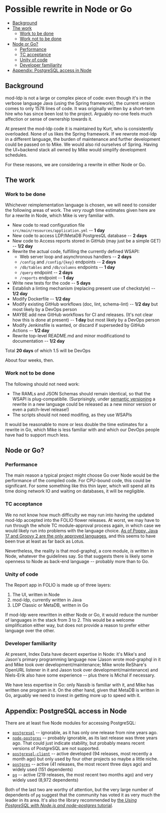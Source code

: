 # Possible rewrite in Node or Go

<!-- md2toc -l 2 REWRITE.md -->
* [Background](#background)
* [The work](#the-work)
    * [Work to be done](#work-to-be-done)
    * [Work not to be done](#work-not-to-be-done)
* [Node or Go?](#node-or-go)
    * [Performance](#performance)
    * [TC acceptance](#tc-acceptance)
    * [Unity of code](#unity-of-code)
    * [Developer familiarity](#developer-familiarity)
* [Appendix: PostgreSQL access in Node](#appendix-postgresql-access-in-node)



## Background

mod-ldp is not a large or complex piece of code: even though it's in the verbose language Java (using the Spring framework), the current version comes to only 1578 lines of code. It was originally written by a short-term hire who has since been lost to the project. Arguably no-one feels much affection or sense of ownership towards it.

At present the mod-ldp code it is maintained by Kurt, who is consistently overloaded. None of us likes the Spring framework. If we rewrote mod-ldp in a different language, the burden of maintenance and further development could be passed on to Mike. We would also rid ourselves of Spring. Having the UI+backend stack all owned by Mike would simplify development schedules.

For these reasons, we are considering a rewrite in either Node or Go.


## The work


### Work to be done

Whichever reimplementation language is chosen, we will need to consider the following areas of work. The _very rough_ time estimates given here are for a rewrite in Node, which Mike is very familiar with.

* New code to read configuration file `src/main/resources/application.yml`
-- **1 day**
* New code to access LDP/MetaDB PostgresQL database
-- **2 days**
* New code to Access reports stored in GitHub (may just be a simple GET)
-- **1/2 day**
* Rewrite the actual code, fulfilling the currently defined WSAPI:
  * Web server loop and asynchronous handlers
  -- **2 days**
  * `/config` and `/config/{key}` endpoints
  -- **2 days**
  * `/db/tables` and `/db/columns` endpoints
  -- **1 day**
  * `/query` endpoint
  -- **2 days**
  * `/reports` endpoint
  -- **1 day**
* Write new tests for the code
-- **5 days**
* Establish a linting mechanism (replacing present use of checkstyle)
-- **1/2 day**
* Modify Dockerfile
-- **1/2 day**
* Modify existing GitHub workflows (doc, lint, schema-lint)
-- **1/2 day** but most likely by a DevOps person
* MAYBE add new GitHub workflows for CI and releases. (It's not clear how this is done at present)
-- **1 day** but most likely by a DevOps person
* Modify Jenkinsfile is wanted, or discard if superseded by GitHub Actions
-- **1/2 day**
* Rewrite top-level README.md and minor modificationd to documentation
-- **1/2 day**

Total **20 days** of which 1.5 will be DevOps

About four weeks, then.


### Work not to be done

The following should not need work:
* The RAMLs and JSON Schemas should remain identical, so that the WSAPI is plug-compatiblle. (Surprisingly, under [semantic versioning](https://semver.org/) a rewrite in a new language could be released as a new minor version or even a patch-level release!)
* The scripts should not need modifing, as they use WSAPIs

It would be reasonable to more or less double the time estimates for a rewrite in Go, which Mike is less familiar with and which our DevOps people have had to support much less.



## Node or Go?


### Performance

The main reason a typical project might choose Go over Node would be the performance of the compiled code. For CPU-bound code, this could be significant. For some something like this thin layer, which will spend all its time doing network IO and waiting on databases, it will be negligible.


### TC acceptance

We no not know how much difficulty we may run into having the updated mod-ldp accepted into the FOLIO flower releases. At worst, we may have to run through the whole TC module-approval process again, in which case we would likely run into problems with the language choice. [As of Poppy, Java 17 and Groovy 2 are the only approved languages](https://wiki.folio.org/display/TC/Poppy#Poppy-Languages.1), and this seems to have been true at least as far back as Lotus.

Nevertheless, the reality is that mod-graphql, a core module, _is_ written in Node, whatever the guidelines say. So that suggests there is likely some openness to Node as back-end language -- probably more than to Go.


### Unity of code

The Report app in FOLIO is made up of three layers:
1. The UI, written in Node
2. mod-ldp, currently written in Java
3. LDP Classic or MetaDB, written in Go

If mod-ldp were rewritten in either Node or Go, it would reduce the number of languages in the stack from 3 to 2. This would be a welcome simplification either way, but does not provide a reason to prefer either language over the other.


### Developer familiarity

At present, Index Data have decent expertise in Node: it's Mike's and Jason's primary programming language now (Jason wrote mod-graphql in it and Mike took over development/maintenance; Mike wrote ReShare's OpenURL listener in it and Jason took over development/maintenance) and Niels-Erik also have some experience -- plus there is Michal if necessary.

We have less expertise in Go: only Nassib is familiar with it, and Mike has written one program in it. On the other hand, given that MetaDB is written in Go, arguably we need to invest in getting more up to speed with it.


## Appendix: PostgreSQL access in Node

There are at least five Node modules for accessing PostgreSQL:
* [`postgresql`](https://www.npmjs.com/package/postgresql) -- ignorable, as it has only one release from nine years ago.
* [`node-postgres`](https://www.npmjs.com/package/node-postgres) -- probably ignorable, as its last release was three years ago. That could just indicate stability, but probably means recent versions of PostgreSQL are not supported.
* [`postgresql-client`](https://www.npmjs.com/package/postgresql-client) -- active developed (94 releases, most recently a month ago) but only used by four other projects so maybe a little niche.
* [`postgres`](https://www.npmjs.com/package/postgres) -- active (41 releases, the most recent three days ago) and widely used (151 dependents)
* [`pg`](https://www.npmjs.com/package/pg) -- active (219 releases, the most recent two months ago) and very widely used (8,972 dependents)

Both of the last two are worthy of attention, but the very large number of dependents of `pg` suggest that the community has voted it as very much the leader in its area. It's also the library recommended by [the _Using PostgreSQL with Node.js and node-postgres_ tutorial](https://stackabuse.com/using-postgresql-with-nodejs-and-node-postgres/).

